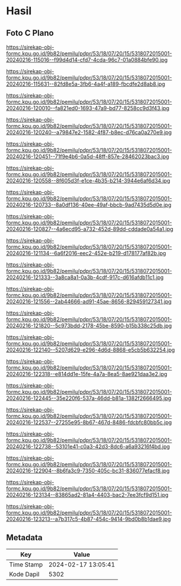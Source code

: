 # Hasil

## Foto C Plano

https://sirekap-obj-formc.kpu.go.id/9b82/pemilu/pdpr/53/18/07/20/15/5318072015001-20240216-115016--f99d4d14-cfd7-4cda-96c7-01a0884bfe90.jpg

https://sirekap-obj-formc.kpu.go.id/9b82/pemilu/pdpr/53/18/07/20/15/5318072015001-20240216-115631--82fd8e5a-3fb6-4a4f-a189-fbcdfe2d8ab8.jpg

https://sirekap-obj-formc.kpu.go.id/9b82/pemilu/pdpr/53/18/07/20/15/5318072015001-20240216-120010--fa821ed0-1693-47a9-bd77-8258cc9d3f43.jpg

https://sirekap-obj-formc.kpu.go.id/9b82/pemilu/pdpr/53/18/07/20/15/5318072015001-20240216-120240--a79847e2-1582-4f87-b8ec-d76ca0a270e9.jpg

https://sirekap-obj-formc.kpu.go.id/9b82/pemilu/pdpr/53/18/07/20/15/5318072015001-20240216-120451--71f9e4b6-0a5d-48ff-857e-28462023bac3.jpg

https://sirekap-obj-formc.kpu.go.id/9b82/pemilu/pdpr/53/18/07/20/15/5318072015001-20240216-120558--8f605d3f-e1ce-4b35-b214-3944e6af6d34.jpg

https://sirekap-obj-formc.kpu.go.id/9b82/pemilu/pdpr/53/18/07/20/15/5318072015001-20240216-120733--8a0df136-40ee-49af-bbcb-9ad7435d5d0e.jpg

https://sirekap-obj-formc.kpu.go.id/9b82/pemilu/pdpr/53/18/07/20/15/5318072015001-20240216-120827--4a6ecd95-a732-452d-89dd-cddade0a54a1.jpg

https://sirekap-obj-formc.kpu.go.id/9b82/pemilu/pdpr/53/18/07/20/15/5318072015001-20240216-121134--6a6f2016-eec2-452e-b219-d178177af82b.jpg

https://sirekap-obj-formc.kpu.go.id/9b82/pemilu/pdpr/53/18/07/20/15/5318072015001-20240216-121333--3a8ca8a1-0a3b-4cdf-917c-d616afdb11c1.jpg

https://sirekap-obj-formc.kpu.go.id/9b82/pemilu/pdpr/53/18/07/20/15/5318072015001-20240216-121556--2ab44666-ad91-45ae-8656-829459127341.jpg

https://sirekap-obj-formc.kpu.go.id/9b82/pemilu/pdpr/53/18/07/20/15/5318072015001-20240216-121820--5c973bdd-2178-45be-8590-b15b338c25db.jpg

https://sirekap-obj-formc.kpu.go.id/9b82/pemilu/pdpr/53/18/07/20/15/5318072015001-20240216-122140--5207d629-e296-4d6d-8868-e5cb5b632254.jpg

https://sirekap-obj-formc.kpu.go.id/9b82/pemilu/pdpr/53/18/07/20/15/5318072015001-20240216-122318--e814dd1e-15fe-4a7a-8ea5-8ae921daa3e2.jpg

https://sirekap-obj-formc.kpu.go.id/9b82/pemilu/pdpr/53/18/07/20/15/5318072015001-20240216-122445--35e220f6-537a-46dd-b81a-1382f2666495.jpg

https://sirekap-obj-formc.kpu.go.id/9b82/pemilu/pdpr/53/18/07/20/15/5318072015001-20240216-122537--27255e95-8b67-467d-8486-fdcbfc80bb5c.jpg

https://sirekap-obj-formc.kpu.go.id/9b82/pemilu/pdpr/53/18/07/20/15/5318072015001-20240216-122738--53101e41-c0a3-42d3-8dc6-a6a93216f4bd.jpg

https://sirekap-obj-formc.kpu.go.id/9b82/pemilu/pdpr/53/18/07/20/15/5318072015001-20240216-122904--8b6fa3c9-7350-405c-bc31-836077efacf8.jpg

https://sirekap-obj-formc.kpu.go.id/9b82/pemilu/pdpr/53/18/07/20/15/5318072015001-20240216-123134--83865ad2-81a4-4403-bac2-7ee3fcf9d151.jpg

https://sirekap-obj-formc.kpu.go.id/9b82/pemilu/pdpr/53/18/07/20/15/5318072015001-20240216-123213--a7b317c5-4b87-454c-9414-9bd0b8b1dae9.jpg


## Metadata

| Key        | Value               |
| ---------- | ------------------- |
| Time Stamp | 2024-02-17 13:05:41 |
| Kode Dapil | 5302                |



